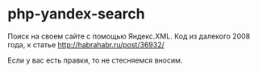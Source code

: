 # php-yandex-search

Поиск на своем сайте с помощью Яндекс.XML.
Код из далекого 2008 года, к статье http://habrahabr.ru/post/36932/

Если у вас есть правки, то не стесняемся вносим.
